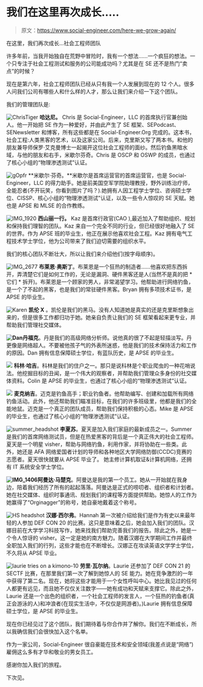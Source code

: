 # 我们在这里再次成长.....

> 原文：<https://www.social-engineer.com/here-we-grow-again/>

在这里，我们再次成长…社会工程师团队

许多年前，当我开始独自在荒野中冒险时，我有一个想法……一个疯狂的想法。一个只专注于社会工程测试和服务的公司能成功吗？尤其是在 SE 还不是热门“卖点”的时候？

现在是第六年，社会工程师团队已经从只有我一个人发展到现在的 12 个人。很多人问我们公司有哪些人和什么样的人才，那么让我们来介绍一下这个团队。

我们的管理团队是:

![ChrisTiger](img/570a1b2c0f2802b4e668e167b12b88ca.png) **哈达尼。** Chris 是 Social-Engineer，LLC 的首席执行官兼创始人。他一开始把 SE 作为一种爱好，并由此产生了 SE 框架、SEPodcast、SENewsletter 和博客，所有这些都是在 Social-Engineer.Org 完成的。这本书，社会工程:人类黑客的艺术，以及这家公司。后来，克里斯又写了两本书。和他的朋友兼导师保罗·艾克曼博士一起揭开这位社会工程师的面纱。然后钓鱼黑暗水域，与他的朋友和右手，米歇尔芬奇。Chris 是 OSCP 和 OSWP 的成员，也通过了核心小组的“物理渗透测试”认证。 

![gOpfr](img/3ba9e5b0ecde171928095194f7a8e38c.png) **米歇尔·芬奇。**米歇尔是首席运营官的首席运营官，也是 Social-Engineer，LLC 的得力助手。她是前美国空军学院助理教授，野外训练治疗师，全能忍者(不开玩笑，你看到图片了吗？).她拥有人因工程学士学位、咨询硕士学位、CISSP、核心小组的“物理渗透测试”认证，以及一些令人惊叹的 SE 天赋。她也是 APSE 和 MLSE 的合作教练。

![IMG_1920](img/41556d2652f23ec41b34a711034273f0.png) **西山丽一行。** Kaz 是首席行政官(CAO ),最近加入了帮助组织、规划和保持我们理智的团队。Kaz 来自一个完全不同的行业，但已经很好地融入了 SE 的世界。作为 APSE 班的毕业生，他正在展示他喜欢社会工程。Kaz 拥有电气工程技术学士学位，他为公司带来了我们迫切需要的组织水平。

我们的核心团队不断壮大，所以让我们来介绍他们(按字母顺序)。

![IMG_2677](img/02df216eba6b918ddfe1e5594053e027.png) **布莱恩·奥斯丁**。布莱恩是一个狂热的制造者……他喜欢把东西拆开，弄清楚它们是如何工作的，无论是漏洞、硬件黑客还是人(当然不是真的把 * 它们 * 拆开)。布莱恩是一个顾家的男人，非常渴望学习。他帮助进行网络钓鱼，是一个了不起的黑客，也是我们的常驻硬件黑客。Bryan 拥有多项技术证书，是 APSE 的毕业生。

![Karen](img/024ec0d0481f373202d21929d7c9530b.png) **凯伦 X** 。凯伦是我们的黑马。没有人知道她是真实的还是克里斯想象出来的，但是很多工作都归功于她。她亲自负责让我们的 SE 框架看起来更专业，并帮助我们管理社交媒体。

**![Dan](img/5f7df64621ed57655e76e9514be4e503.png)丹福克**。丹是我们的高级网络分析师。说他真的很了不起是轻描淡写。丹更像是网络超人。不要被他孩子气的外表所迷惑，他是我们的技术保持活力和工作的原因。Dan 拥有信息保障硕士学位，有蓝队历史，是 APSE 的毕业生。

![](img/2803079234633eaa93c8d0e406aafee7.png) **科林·哈吉**。科林是我们的住户之一。那只是说科林是个职业爬虫的一种花哨说法。他挖掘目标的丑闻，是一个伟大的观察者，并帮助我们管理众多身份的社交媒体资料。Colin 是 APSE 的毕业生，也通过了核心小组的“物理渗透测试”认证。

![](img/c84b868fbdaeb5d535421050838d94c4.png) **麦克纳吉**。迈克是钓鱼高手；职业钓鱼者。他帮助编写、创建和加载所有网络钓鱼活动。此外，他还帮助我们瞄准目标，在我们的许多班级里，他都是我们的全能地鼠。迈克是一个真正的团队成员，帮助我们保持积极的心态。Mike 是 APSE 的毕业生，也通过了核心小组的“物理渗透测试”认证。

![summer_headshot](img/8bba07fbafdb1574ded1fd28d17f85b4.png) **李夏苏**。夏天是加入我们家庭的最新成员之一。Summer 是我们的首席网络测试员，但是在热爱黑客的背后是一个真正伟大的社会工程师。夏天是一个明星 visher，帮助与网络钓鱼，利用作家，并将协助在一些类。此外，她还是 AFA 网络爱国者计划的导师和各种地区大学网络防御(CCDC)竞赛的志愿者。夏天很快就要从 APSE 毕业了。 她主修计算机取证&计算机网络，还拥有 IT 系统安全学士学位。

**![IMG_1406](img/1dc8e8c0ce93d48d5a2a1e3b6dcabe08.png)阿曼达·马楚克**。阿曼达是我的第一个员工。她从一开始就在我身边，陪着我们经历了所有的起起落落。阿曼达是正式的唠叨者、组织者和计划者。她在社交媒体、组织时事通讯、规划我们的课程等方面提供帮助。她惊人的工作为她赢得了“Orginagger”的称号，她自豪地戴着这个称号。

![HS headshot](img/c631d9f2db8cf38562b26c79f2f1ff2d.png) **汉娜·西尔弗**。Hannah 第一次被介绍给我们是作为有史以来最年轻的人参加 DEF CON 20 的比赛。这只是意味着之后，她会加入我们的团队。汉娜目前在大学学习科技写作，她来找我们帮助完善我们的报告。除此之外，她是一个令人惊讶的 visher。这一定是她的南方魅力。随着汉娜在大学期间工作并最终全职加入我们的行列，这些才能也在不断增长。汉娜正在攻读英语文学学士学位，不久将从 APSE 毕业。

![laurie tries on a kimono-10](img/5588850ffa7fc0dd5a1bf74747b0ab59.png) **劳里·瓦尔纳**。Laurie 还参加了 DEF CON 21 的 SECTF 比赛，在那里我们第一次了解到她惊人的 SE 能力。她在竞争激烈的一年中获得了第二名。现在，她将这些才能用于一个女性呼叫中心。她比我见过的任何人都更有远见，而且她不仅仅关注数字——她有成功和天赋来支撑它。除此之外，Laurie 还是一个出色的组织者，一个社会工程师的发言人，一个狂热的钓鱼者(真正会游泳的人)和冲浪者(在现实生活中，不仅仅是网游者)。)Laurie 拥有信息保障硕士学位，是 APSE 的毕业生。

现在你已经见过了这个团队，我们期待着与你合作并了解你。我们在不断成长，所以我确信我们会很快加入这个名单。

作为一家公司，Social-Engineer 很自豪能在技术和安全领域(我差点说是“网络”)雇佣这么多有才华和敬业的男女员工。

感谢你加入我们的旅程。

下次见。